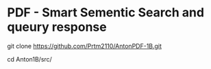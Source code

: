 # PDF - Smart Sementic Search and queury response 


git clone https://github.com/Prtm2110/AntonPDF-1B.git 

cd Anton1B/src/